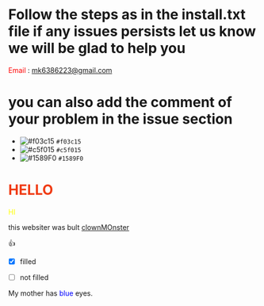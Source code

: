 # Follow the steps as in the install.txt file if any issues persists let us know we will be glad to help you

<span style= "color:red">Email</span> : <mk6386223@gmail.com>

# you can also add the comment of your problem in the issue section

- ![#f03c15](https://placehold.it/15/f03c15/000000?text=+) `#f03c15`
- ![#c5f015](https://placehold.it/15/c5f015/000000?text=+) `#c5f015`
- ![#1589F0](https://placehold.it/15/1589F0/000000?text=+) `#1589F0`


<!doctype html>


<h1 style="color:#f03c15; text-align:centre;">HELLO</h1>
<div style="color:yellow;">HI</div>
</html>

this websiter was bult [clownMOnster](clownmmonster.github.io)

:+1:

- [x] filled
- [ ] not filled


<p>My mother has <span style="color:blue">blue</span> eyes.</p>

